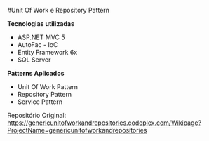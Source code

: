 #Unit Of Work e Repository Pattern

**Tecnologias utilizadas**

 - ASP.NET MVC 5
 - AutoFac - IoC 
 - Entity Framework 6x 
 - SQL Server

**Patterns Aplicados**

 - Unit Of Work Pattern
 - Repository Pattern
 - Service Pattern


Repositório Original: https://genericunitofworkandrepositories.codeplex.com/Wikipage?ProjectName=genericunitofworkandrepositories

